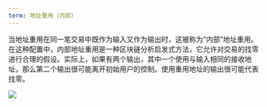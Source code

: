 ```yaml
---
term: 地址重用（内部）
---
```


当地址重用在同一笔交易中既作为输入又作为输出时，这被称为“内部”地址重用。在这种配置中，内部地址重用是一种区块链分析启发式方法，它允许对交易的找零进行合理的假设。实际上，如果有两个输出，其中一个使用与输入相同的接收地址，那么第二个输出很可能离开初始用户的控制。使用重用地址的输出很可能代表找零。

![](../../dictionnaire/assets/10.png)